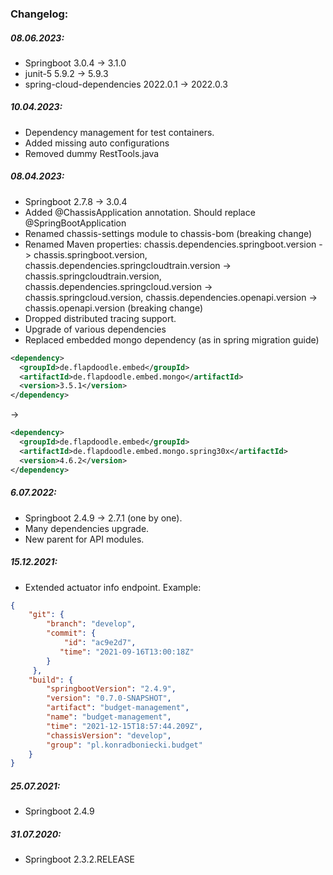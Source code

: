 ### Changelog:

##### 08.06.2023:
- Springboot 3.0.4 -> 3.1.0
- junit-5 5.9.2 -> 5.9.3
- spring-cloud-dependencies 2022.0.1 -> 2022.0.3
##### 10.04.2023:
- Dependency management for test containers.
- Added missing auto configurations
- Removed dummy RestTools.java
##### 08.04.2023:
- Springboot 2.7.8 -> 3.0.4
- Added @ChassisApplication annotation. Should replace @SpringBootApplication
- Renamed chassis-settings module to chassis-bom (breaking change)
- Renamed Maven properties: chassis.dependencies.springboot.version -> chassis.springboot.version, chassis.dependencies.springcloudtrain.version -> chassis.springcloudtrain.version, chassis.dependencies.springcloud.version -> chassis.springcloud.version, chassis.dependencies.openapi.version -> chassis.openapi.version (breaking change)
- Dropped distributed tracing support.
- Upgrade of various dependencies
- Replaced embedded mongo dependency (as in spring migration guide)
```xml
<dependency>
  <groupId>de.flapdoodle.embed</groupId>
  <artifactId>de.flapdoodle.embed.mongo</artifactId>
  <version>3.5.1</version>
</dependency>
 ```
->
```xml
<dependency>
  <groupId>de.flapdoodle.embed</groupId>
  <artifactId>de.flapdoodle.embed.mongo.spring30x</artifactId>
  <version>4.6.2</version>
</dependency>
 ```
##### 6.07.2022:
- Springboot 2.4.9 -> 2.7.1 (one by one).
- Many dependencies upgrade.
- New parent for API modules.

##### 15.12.2021:
 - Extended actuator info endpoint. Example:

```json
{
    "git": {
        "branch": "develop",
        "commit": {
            "id": "ac9e2d7",
           "time": "2021-09-16T13:00:18Z"
        }
     },
    "build": {
        "springbootVersion": "2.4.9",
        "version": "0.7.0-SNAPSHOT",
        "artifact": "budget-management",
        "name": "budget-management",
        "time": "2021-12-15T18:57:44.209Z",
        "chassisVersion": "develop",
        "group": "pl.konradboniecki.budget"
    }
}
```
##### 25.07.2021:
 - Springboot 2.4.9
##### 31.07.2020:
 - Springboot 2.3.2.RELEASE

